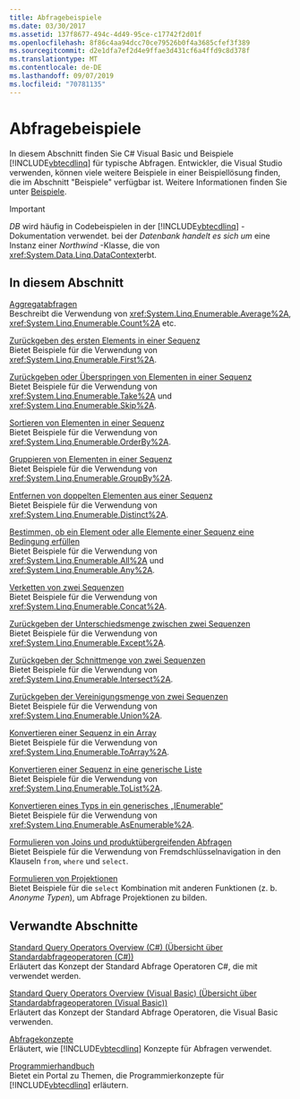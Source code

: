 ```yaml
---
title: Abfragebeispiele
ms.date: 03/30/2017
ms.assetid: 137f8677-494c-4d49-95ce-c17742f2d01f
ms.openlocfilehash: 8f86c4aa94dcc70ce79526b0f4a3685cfef3f389
ms.sourcegitcommit: d2e1dfa7ef2d4e9ffae3d431cf6a4ffd9c8d378f
ms.translationtype: MT
ms.contentlocale: de-DE
ms.lasthandoff: 09/07/2019
ms.locfileid: "70781135"
---
```

# <a name="query-examples"></a>Abfragebeispiele
In diesem Abschnitt finden Sie C# Visual Basic und Beispiele [!INCLUDE[vbtecdlinq](../../../../../../includes/vbtecdlinq-md.md)] für typische Abfragen. Entwickler, die Visual Studio verwenden, können viele weitere Beispiele in einer Beispiellösung finden, die im Abschnitt "Beispiele" verfügbar ist. Weitere Informationen finden Sie unter [Beispiele](samples.md).  
  
> [!IMPORTANT]
> *DB* wird häufig in Codebeispielen in der [!INCLUDE[vbtecdlinq](../../../../../../includes/vbtecdlinq-md.md)] -Dokumentation verwendet. bei der *Datenbank handelt es sich um* eine Instanz einer *Northwind* -Klasse, die von <xref:System.Data.Linq.DataContext>erbt.  
  
## <a name="in-this-section"></a>In diesem Abschnitt  
 [Aggregatabfragen](aggregate-queries.md)  
 Beschreibt die Verwendung von <xref:System.Linq.Enumerable.Average%2A>, <xref:System.Linq.Enumerable.Count%2A> etc.  
  
 [Zurückgeben des ersten Elements in einer Sequenz](return-the-first-element-in-a-sequence.md)  
 Bietet Beispiele für die Verwendung von <xref:System.Linq.Enumerable.First%2A>.  
  
 [Zurückgeben oder Überspringen von Elementen in einer Sequenz](return-or-skip-elements-in-a-sequence.md)  
 Bietet Beispiele für die Verwendung von <xref:System.Linq.Enumerable.Take%2A> und <xref:System.Linq.Enumerable.Skip%2A>.  
  
 [Sortieren von Elementen in einer Sequenz](sort-elements-in-a-sequence.md)  
 Bietet Beispiele für die Verwendung von <xref:System.Linq.Enumerable.OrderBy%2A>.  
  
 [Gruppieren von Elementen in einer Sequenz](group-elements-in-a-sequence.md)  
 Bietet Beispiele für die Verwendung von <xref:System.Linq.Enumerable.GroupBy%2A>.  
  
 [Entfernen von doppelten Elementen aus einer Sequenz](eliminate-duplicate-elements-from-a-sequence.md)  
 Bietet Beispiele für die Verwendung von <xref:System.Linq.Enumerable.Distinct%2A>.  
  
 [Bestimmen, ob ein Element oder alle Elemente einer Sequenz eine Bedingung erfüllen](determine-if-any-or-all-elements-in-a-sequence-satisfy-a-condition.md)  
 Bietet Beispiele für die Verwendung von <xref:System.Linq.Enumerable.All%2A> und <xref:System.Linq.Enumerable.Any%2A>.  
  
 [Verketten von zwei Sequenzen](concatenate-two-sequences.md)  
 Bietet Beispiele für die Verwendung von <xref:System.Linq.Enumerable.Concat%2A>.  
  
 [Zurückgeben der Unterschiedsmenge zwischen zwei Sequenzen](return-the-set-difference-between-two-sequences.md)  
 Bietet Beispiele für die Verwendung von <xref:System.Linq.Enumerable.Except%2A>.  
  
 [Zurückgeben der Schnittmenge von zwei Sequenzen](return-the-set-intersection-of-two-sequences.md)  
 Bietet Beispiele für die Verwendung von <xref:System.Linq.Enumerable.Intersect%2A>.  
  
 [Zurückgeben der Vereinigungsmenge von zwei Sequenzen](return-the-set-union-of-two-sequences.md)  
 Bietet Beispiele für die Verwendung von <xref:System.Linq.Enumerable.Union%2A>.  
  
 [Konvertieren einer Sequenz in ein Array](convert-a-sequence-to-an-array.md)  
 Bietet Beispiele für die Verwendung von <xref:System.Linq.Enumerable.ToArray%2A>.  
  
 [Konvertieren einer Sequenz in eine generische Liste](convert-a-sequence-to-a-generic-list.md)  
 Bietet Beispiele für die Verwendung von <xref:System.Linq.Enumerable.ToList%2A>.  
  
 [Konvertieren eines Typs in ein generisches „IEnumerable“](convert-a-type-to-a-generic-ienumerable.md)  
 Bietet Beispiele für die Verwendung von <xref:System.Linq.Enumerable.AsEnumerable%2A>.  
  
 [Formulieren von Joins und produktübergreifenden Abfragen](formulate-joins-and-cross-product-queries.md)  
 Bietet Beispiele für die Verwendung von Fremdschlüsselnavigation in den Klauseln `from`, `where` und `select`.  
  
 [Formulieren von Projektionen](formulate-projections.md)  
 Bietet Beispiele für die `select` Kombination mit anderen Funktionen (z. b. *Anonyme Typen*), um Abfrage Projektionen zu bilden.  
  
## <a name="related-sections"></a>Verwandte Abschnitte  
 [Standard Query Operators Overview (C#) (Übersicht über Standardabfrageoperatoren (C#))](../../../../../csharp/programming-guide/concepts/linq/standard-query-operators-overview.md)  
 Erläutert das Konzept der Standard Abfrage Operatoren C#, die mit verwendet werden.  
  
 [Standard Query Operators Overview (Visual Basic) (Übersicht über Standardabfrageoperatoren (Visual Basic))](../../../../../visual-basic/programming-guide/concepts/linq/standard-query-operators-overview.md)  
 Erläutert das Konzept der Standard Abfrage Operatoren, die Visual Basic verwenden.  
  
 [Abfragekonzepte](query-concepts.md)  
 Erläutert, wie [!INCLUDE[vbtecdlinq](../../../../../../includes/vbtecdlinq-md.md)] Konzepte für Abfragen verwendet.  
  
 [Programmierhandbuch](programming-guide.md)  
 Bietet ein Portal zu Themen, die Programmierkonzepte für [!INCLUDE[vbtecdlinq](../../../../../../includes/vbtecdlinq-md.md)] erläutern.
